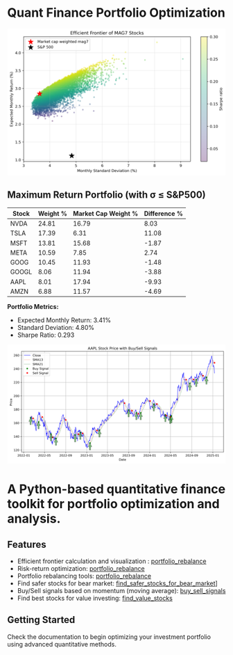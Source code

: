 # Quant Finance Portfolio Optimization

![Efficient Frontier](figures/efficient_frontier.png)

## Maximum Return Portfolio (with σ ≤ S&P500)

| Stock | Weight % | Market Cap Weight % | Difference % |
|-------|----------|-------------------|--------------|
| NVDA  | 24.81    | 16.79             | 8.03         |
| TSLA  | 17.39    | 6.31              | 11.08        |
| MSFT  | 13.81    | 15.68             | -1.87        |
| META  | 10.59    | 7.85              | 2.74         |
| GOOG  | 10.45    | 11.93             | -1.48        |
| GOOGL | 8.06     | 11.94             | -3.88        |
| AAPL  | 8.01     | 17.94             | -9.93        |
| AMZN  | 6.88     | 11.57             | -4.69        |

**Portfolio Metrics:**
- Expected Monthly Return: 3.41%
- Standard Deviation: 4.80%
- Sharpe Ratio: 0.293

![Buy/Sell Signal using momentum](figures/AAPL_stock_price.png)

# A Python-based quantitative finance toolkit for portfolio optimization and analysis.

## Features
- Efficient frontier calculation and visualization : [portfolio_rebalance](portfolio_rebalance.ipynb)
- Risk-return optimization: [portfolio_rebalance](portfolio_rebalance.ipynb)
- Portfolio rebalancing tools: [portfolio_rebalance](portfolio_rebalance.ipynb)
- Find safer stocks for bear market: [find_safer_stocks_for_bear_market](find_safer_stocks_for_bear_market.ipynb)]
- Buy/Sell signals based on momentum (moving average): [buy_sell_signals](buy_sell_signals.ipynb)
- Find best stocks for value investing: [find_value_stocks](find_value_stocks.ipynb)

## Getting Started
Check the documentation to begin optimizing your investment portfolio using advanced quantitative methods.
